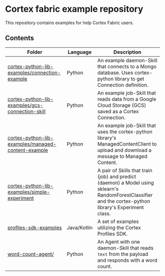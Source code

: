 # Cortex fabric example repository

This repository contains examples for help Cortex Fabric users.

## Contents
 | Folder | Language | Description |
 | --------| -------- |----------- |
 | [cortex-python-lib-examples/connection-example](./cortex-python-lib-examples/connection-example) | Python | An example daemon-Skill that connects to a Mongo database. Uses cortex-python library to get Connection definition. |
 | [cortex-python-lib-examples/gcs-connection-skill](./cortex-python-lib-examples/gcs-connection-skill) | Python | An example job-Skill that reads data from a Google Cloud Storage (GCS) saved as a Cortex Connection. |
 | [cortex-python-lib-examples/managed-content-example](./cortex-python-lib-examples/managed-content-example) | Python | An example job-Skill that uses the cortex-python library's ManagedContentClient to upload and download a message to Managed Content. |
 | [cortex-python-lib-examples/simple-experiment](./cortex-python-lib-examples/simple-experiment) | Python | A pair of Skills that train (job) and predict (daemon) a Model using sklearn's RandomForestClassifier and the cortex-python library's Experiment class. |
 | [profiles-sdk-examples](./profiles-sdk-examples) | Java/Kotlin | A set of examples utilizing the Cortex Profiles SDK. |
 | [word-count-agent/](./word-count-agent) | Python | An Agent with one daemon-Skill that reads `text` from the payload and responds with a word count.

